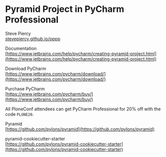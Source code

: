 # Pyramid Project in PyCharm Professional

Steve Piercy  
[stevepiercy.github.io/pppp](https://stevepiercy.github.io/pppp/)

Documentation  
[https://www.jetbrains.com/help/pycharm/creating-pyramid-project.html](https://www.jetbrains.com/help/pycharm/creating-pyramid-project.html)

Download PyCharm  
[https://www.jetbrains.com/pycharm/download/](https://www.jetbrains.com/pycharm/download/)

Purchase PyCharm  
[https://www.jetbrains.com/pycharm/buy/](https://www.jetbrains.com/pycharm/buy/)

All PloneConf attendees can get PyCharm Professional for 20% off with the code `PLONE20`.

Pyramid  
[https://github.com/pylons/pyramid](https://github.com/pylons/pyramid)

pyramid-cookiecutter-starter  
[https://github.com/pylons/pyramid-cookiecutter-starter](https://github.com/pylons/pyramid-cookiecutter-starter)
